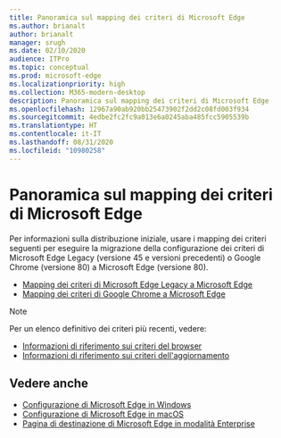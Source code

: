```yaml
---
title: Panoramica sul mapping dei criteri di Microsoft Edge
ms.author: brianalt
author: brianalt
manager: srugh
ms.date: 02/10/2020
audience: ITPro
ms.topic: conceptual
ms.prod: microsoft-edge
ms.localizationpriority: high
ms.collection: M365-modern-desktop
description: Panoramica sul mapping dei criteri di Microsoft Edge
ms.openlocfilehash: 12967a90ab920bb25473902f2dd2c08fd003f934
ms.sourcegitcommit: 4edbe2fc2fc9a013e6a0245aba485fcc5905539b
ms.translationtype: HT
ms.contentlocale: it-IT
ms.lasthandoff: 08/31/2020
ms.locfileid: "10980258"
---
```

# Panoramica sul mapping dei criteri di Microsoft Edge

Per informazioni sulla distribuzione iniziale, usare i mapping dei criteri seguenti per eseguire la migrazione della configurazione dei criteri di Microsoft Edge Legacy (versione 45 e versioni precedenti) o Google Chrome (versione 80) a Microsoft Edge (versione 80).

- [Mapping dei criteri di Microsoft Edge Legacy a Microsoft Edge](microsoft-edge-policy-map-legacy-to-newedge.md)
- [Mapping dei criteri di Google Chrome a Microsoft Edge](microsoft-edge-policy-map-chrome-to-newedge.md)

> [!NOTE]
> Per un elenco definitivo dei criteri più recenti, vedere:
> - [Informazioni di riferimento sui criteri del browser](microsoft-edge-policies.md)
> - [Informazioni di riferimento sui criteri dell'aggiornamento](microsoft-edge-update-policies.md)

## Vedere anche
- [Configurazione di Microsoft Edge in Windows](configure-microsoft-edge.md)
- [Configurazione di Microsoft Edge in macOS](configure-microsoft-edge-on-mac.md)
- [Pagina di destinazione di Microsoft Edge in modalità Enterprise](https://aka.ms/EdgeEnterprise)
